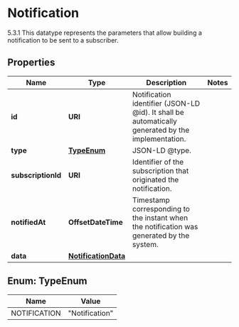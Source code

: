 

# Notification

5.3.1 This datatype represents the parameters that allow building a notification to be sent to a subscriber. 

## Properties

| Name | Type | Description | Notes |
|------------ | ------------- | ------------- | -------------|
|**id** | **URI** | Notification identifier (JSON-LD @id). It shall be automatically generated by the implementation.  |  |
|**type** | [**TypeEnum**](#TypeEnum) | JSON-LD @type.  |  |
|**subscriptionId** | **URI** | Identifier of the subscription that originated the notification.  |  |
|**notifiedAt** | **OffsetDateTime** | Timestamp corresponding to the instant when the notification was generated by the system.  |  |
|**data** | [**NotificationData**](NotificationData.md) |  |  |



## Enum: TypeEnum

| Name | Value |
|---- | -----|
| NOTIFICATION | &quot;Notification&quot; |




